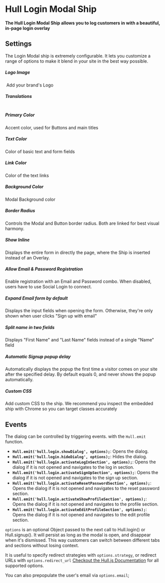 # Hull Login Modal Ship

__The Hull Login Modal Ship allows you to log customers in with a beautiful, in-page login overlay__

## Settings

The Login Modal ship is extremely configurable. It lets you customize a range of options to make it blend in your site in the best way possible.

##### Logo Image
<img src="./images/logo_image.jpg" alt=""/>
Add your brand's Logo

##### Translations
<img src="./images/translations.jpg" alt=""/>

##### Primary Color
Accent color, used for Buttons and main titles
<img src="./images/primary_color.jpg" alt=""/>

##### Text Color
Color of basic text and form fields
<img src="./images/text_color.jpg" alt=""/>

##### Link Color
Color of the text links
<img src="./images/link_color.jpg" alt=""/>

##### Background Color
Modal Background color
<img src="./images/background_color.jpg" alt=""/>

##### Border Radius
Controls the Modal and Button border radius. Both are linked for best visual harmony.
<img src="./images/border_radius.jpg" alt=""/>

##### Show Inline
Displays the entire form in directly the page, where the Ship is inserted instead of an Overlay.
<img src="./images/show_inline.jpg" alt=""/>

##### Allow Email & Password Registration
Enable registration with an Email and Password combo. When disabled, users have to use Social Login to connect.
<img src="./images/email_registration.jpg" alt=""/>

##### Expand Email form by default
Displays the input fields when opening the form. Otherwise, they're only shown when user clicks "Sign up with email"
<img src="./images/expand.jpg" alt=""/>

##### Split name in two fields
Displays "First Name" and "Last Name" fields instead of a single "Name" field
<img src="./images/split_name.jpg" alt=""/>

##### Automatic Signup popup delay
Automatically displays the popup the first time a visitor comes on your site after the specified delay. By default equals 0, and never shows the popup automatically.
<img src="./images/delay.jpg" alt=""/>

##### Custom CSS
Add custom CSS to the ship. We recommend you inspect the embedded ship with Chrome so you can target classes accurately
<img src="./images/custom_css.jpg" alt=""/>

## Events

The dialog can be controlled by triggering events. with the `Hull.emit` function.

- **`Hull.emit('hull.login.showDialog', options);`**: Opens the dialog.
- **`Hull.emit('hull.login.hideDialog', options);`**: Hides the dialog.
- **`Hull.emit('hull.login.activateLogInSection', options);`**: Opens the dialog if it is not opened and navigates to the log in section.
- **`Hull.emit('hull.login.activateSignUpSection', options);`**: Opens the dialog if it is not opened and navigates to the sign up section.
- **`Hull.emit('hull.login.activateResetPasswordSection', options);`**: Opens the dialog if it is not opened and navigates to the reset password section.
- **`Hull.emit('hull.login.activateShowProfileSection', options);`**: Opens the dialog if it is not opened and navigates to the profile section.
- **`Hull.emit('hull.login.activateEditProfileSection', options);`**: Opens the dialog if it is not opened and navigates to the edit profile section.

`options` is an optional Object passed to the next call to Hull.login() or Hull.signup(). It will persist as long as the modal is open, and disappear when it's dismissed. This way customers can switch between different tabs and sections without losing context.

It is useful to specify redirect strategies with `options.strategy`, or redirect URLs with `options.redirect_url` [Checkout the Hull.js Documentation](http://www.hull.io/docs/references/hull_js/#user-signup-and-login) for all supported options.

You can also prepopulate the user's email via `options.email`;
